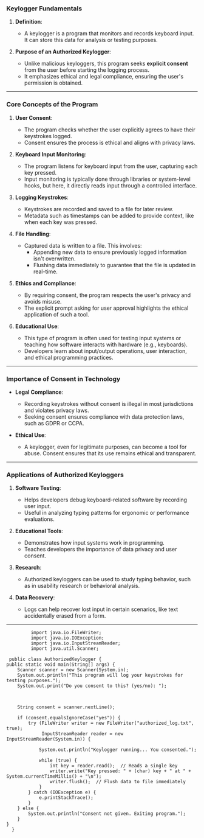

### **Keylogger Fundamentals**
1. **Definition**:
   - A keylogger is a program that monitors and records keyboard input. It can store this data for analysis or testing purposes.

2. **Purpose of an Authorized Keylogger**:
   - Unlike malicious keyloggers, this program seeks **explicit consent** from the user before starting the logging process.
   - It emphasizes ethical and legal compliance, ensuring the user's permission is obtained.

---

### **Core Concepts of the Program**

1. **User Consent**:
   - The program checks whether the user explicitly agrees to have their keystrokes logged. 
   - Consent ensures the process is ethical and aligns with privacy laws.

2. **Keyboard Input Monitoring**:
   - The program listens for keyboard input from the user, capturing each key pressed.
   - Input monitoring is typically done through libraries or system-level hooks, but here, it directly reads input through a controlled interface.

3. **Logging Keystrokes**:
   - Keystrokes are recorded and saved to a file for later review.
   - Metadata such as timestamps can be added to provide context, like when each key was pressed.

4. **File Handling**:
   - Captured data is written to a file. This involves:
     - Appending new data to ensure previously logged information isn't overwritten.
     - Flushing data immediately to guarantee that the file is updated in real-time.

5. **Ethics and Compliance**:
   - By requiring consent, the program respects the user's privacy and avoids misuse.
   - The explicit prompt asking for user approval highlights the ethical application of such a tool.

6. **Educational Use**:
   - This type of program is often used for testing input systems or teaching how software interacts with hardware (e.g., keyboards).
   - Developers learn about input/output operations, user interaction, and ethical programming practices.

---

### **Importance of Consent in Technology**

- **Legal Compliance**:
  - Recording keystrokes without consent is illegal in most jurisdictions and violates privacy laws.
  - Seeking consent ensures compliance with data protection laws, such as GDPR or CCPA.

- **Ethical Use**:
  - A keylogger, even for legitimate purposes, can become a tool for abuse. Consent ensures that its use remains ethical and transparent.

---

### **Applications of Authorized Keyloggers**

1. **Software Testing**:
   - Helps developers debug keyboard-related software by recording user input.
   - Useful in analyzing typing patterns for ergonomic or performance evaluations.

2. **Educational Tools**:
   - Demonstrates how input systems work in programming.
   - Teaches developers the importance of data privacy and user consent.

3. **Research**:
   - Authorized keyloggers can be used to study typing behavior, such as in usability research or behavioral analysis.

4. **Data Recovery**:
   - Logs can help recover lost input in certain scenarios, like text accidentally erased from a form.

---
             import java.io.FileWriter;
             import java.io.IOException;
             import java.io.InputStreamReader;
             import java.util.Scanner;

     public class AuthorizedKeylogger {
    public static void main(String[] args) {
        Scanner scanner = new Scanner(System.in);
        System.out.println("This program will log your keystrokes for testing purposes.");
        System.out.print("Do you consent to this? (yes/no): ");


        
        String consent = scanner.nextLine();
        
        if (consent.equalsIgnoreCase("yes")) {
            try (FileWriter writer = new FileWriter("authorized_log.txt", true);
                 InputStreamReader reader = new InputStreamReader(System.in)) {
                 
                System.out.println("Keylogger running... You consented.");
                
                while (true) {
                    int key = reader.read();  // Reads a single key
                    writer.write("Key pressed: " + (char) key + " at " + System.currentTimeMillis() + "\n");
                    writer.flush();  // Flush data to file immediately
                }
            } catch (IOException e) {
                e.printStackTrace();
            }
        } else {
            System.out.println("Consent not given. Exiting program.");
        }
    }
      }
